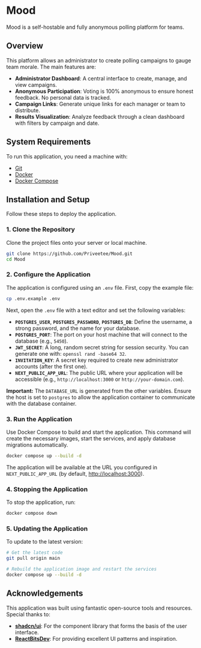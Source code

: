 # Mood

Mood is a self-hostable and fully anonymous polling platform for teams.

## Overview

This platform allows an administrator to create polling campaigns to gauge team morale. The main features are:

-   **Administrator Dashboard**: A central interface to create, manage, and view campaigns.
-   **Anonymous Participation**: Voting is 100% anonymous to ensure honest feedback. No personal data is tracked.
-   **Campaign Links**: Generate unique links for each manager or team to distribute.
-   **Results Visualization**: Analyze feedback through a clean dashboard with filters by campaign and date.

## System Requirements

To run this application, you need a machine with:
-   [Git](https://git-scm.com/)
-   [Docker](https://www.docker.com/get-started)
-   [Docker Compose](https://docs.docker.com/compose/install/)

## Installation and Setup

Follow these steps to deploy the application.

### 1. Clone the Repository

Clone the project files onto your server or local machine.

```bash
git clone https://github.com/Priveetee/Mood.git
cd Mood
```

### 2. Configure the Application

The application is configured using an `.env` file. First, copy the example file:

```bash
cp .env.example .env
```

Next, open the `.env` file with a text editor and set the following variables:

-   **`POSTGRES_USER`**, **`POSTGRES_PASSWORD`**, **`POSTGRES_DB`**:
    Define the username, a strong password, and the name for your database.
-   **`POSTGRES_PORT`**:
    The port on your host machine that will connect to the database (e.g., `5450`).
-   **`JWT_SECRET`**:
    A long, random secret string for session security. You can generate one with: `openssl rand -base64 32`.
-   **`INVITATION_KEY`**:
    A secret key required to create new administrator accounts (after the first one).
-   **`NEXT_PUBLIC_APP_URL`**:
    The public URL where your application will be accessible (e.g., `http://localhost:3000` or `http://your-domain.com`).

**Important:** The `DATABASE_URL` is generated from the other variables. Ensure the host is set to `postgres` to allow the application container to communicate with the database container.

### 3. Run the Application

Use Docker Compose to build and start the application. This command will create the necessary images, start the services, and apply database migrations automatically.

```bash
docker compose up --build -d
```

The application will be available at the URL you configured in `NEXT_PUBLIC_APP_URL` (by default, [http://localhost:3000](http://localhost:3000)).

### 4. Stopping the Application

To stop the application, run:

```bash
docker compose down
```

### 5. Updating the Application

To update to the latest version:

```bash
# Get the latest code
git pull origin main

# Rebuild the application image and restart the services
docker compose up --build -d
```
## Acknowledgements

This application was built using fantastic open-source tools and resources. Special thanks to:

-   [**shadcn/ui**](https://ui.shadcn.com/): For the component library that forms the basis of the user interface.
-   [**ReactBitsDev**](https://reactbits.dev/): For providing excellent UI patterns and inspiration.
